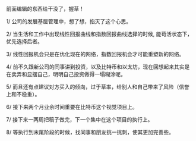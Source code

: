 前面编辑的东西给干没了，握草！

1/ 公司的发展基层管理中，想了想，掐灭了这个心思。

2/ 当生活和工作中出现线性回报曲线和指数回报曲线选择的时候, 能苟活状态下，优先选择后者。

3/ 线性回报机会只是在优化现在的网络，指数回报机会才可能重塑新的网络。

4/ 前不久跟新公司的同事讲到投资，以及比特币和以太坊，现在回想起来其实是在卖弄和显摆自己，明明自己投资做得一塌糊涂呢。

5/ 而且还有点建议对方买入的倾向，过于草率，给别人和自己带来了风险（信誉上和不稳重）。

6/ 接下来两个月业余时间重要在比特币这个视觉项目上。

7/ 接下来一两周把稿子做完，下一个集中在这个项目的执行上。

8/ 等执行到末尾阶段的时候，找同事和朋友挑一挑刺，使其更加完善些。
